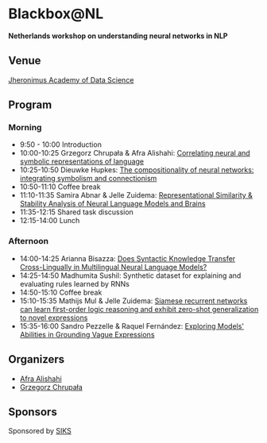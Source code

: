 
# Blackbox@NL 

**Netherlands workshop on understanding neural networks in NLP**

## Venue

[Jheronimus Academy of Data Science](https://www.jads.nl/)


## Program

### Morning
- 9:50 - 10:00 Introduction
- 10:00-10:25 Grzegorz Chrupała & Afra Alishahi: [Correlating neural and symbolic representations of language](chrupala.pdf)
- 10:25-10:50 Dieuwke Hupkes: [The compositionality of neural networks: integrating symbolism and connectionism](hupkes.pdf)
- 10:50-11:10 Coffee break
- 11:10-11:35 Samira Abnar & Jelle Zuidema: [Representational Similarity & Stability Analysis of Neural Language Models and Brains](abnar.pdf)
- 11:35-12:15 Shared task discussion
- 12:15-14:00 Lunch

### Afternoon

- 14:00-14:25 Arianna Bisazza: [Does Syntactic Knowledge Transfer Cross-Lingually in Multilingual Neural Language Models?](bisazza.pdf)
- 14:25-14:50 Madhumita Sushil: Synthetic dataset for explaining and evaluating rules learned by RNNs
- 14:50-15:10 Coffee break
- 15:10-15:35 Mathijs Mul & Jelle Zuidema: [Siamese recurrent networks can learn first-order logic reasoning and exhibit zero-shot generalization to novel expressions](mul.pdf)
- 15:35-16:00 Sandro Pezzelle & Raquel Fernández: [Exploring Models' Abilities in Grounding Vague Expressions](pezzelle.pdf)



## Organizers

- [Afra Alishahi](http://afra.alishahi.name)
- [Grzegorz Chrupała](http://grzegorz.chrupala.me)

## Sponsors

Sponsored by [SIKS](http://www.siks.nl/)
